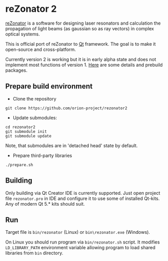 # reZonator 2

[reZonator](http://rezonator.orion-project.org) is a software for designing laser resonators 
and calculation the propagation of light beams (as gaussian so as ray vectors) in complex optical systems. 

This is official port of reZonator to [Qt](qt.io) framework. The goal is to make it open-source and cross-platform.

Currently version 2 is working but it is in early alpha state and does not implement most functions of version 1.
[Here](http://rezonator.orion-project.org/index.php?page=ver2) are some details and prebuild packages.

## Prepare build environment
- Clone the repository
```
git clone https://github.com/orion-project/rezonator2
```
- Update submodules:
```
cd rezonator2
git submodule init
git submodule update
```
Note, that submodules are in 'detached head' state by default.

- Prepare third-party libraries
```
./prepare.sh
```

## Building
Only building via Qt Creator IDE is currently supported. 
Just open project file `rezonator.pro` in IDE and configure it to use some of installed Qt-kits. 
Any of modern Qt 5.* kits should suit.

## Run
Target file is `bin/rezonator` (Linux) or `bin\rezonator.exe` (Windows). 

On Linux you should run program via `bin/rezonator.sh` script. It modifies `LD_LIBRARY_PATH` environment variable allowing program to load shared libraries from `bin` directory.
